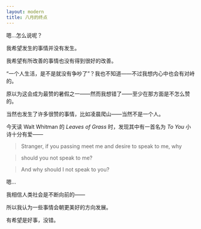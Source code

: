 ```yaml
---
layout: modern
title: 八月的终点
---
```


嗯...怎么说呢？

我希望发生的事情并没有发生。

我希望有所改善的事情也没有得到很好的改善。

“一个人生活，是不是就没有争吵了”？我也不知道——不过我想内心中也会有对峙的。

原以为这会成为最赞的暑假之一——然而我想错了——至少在那方面是不怎么赞的。

当然也发生了许多很赞的事情，比如凌晨爬山——当然不是一个人。

今天读 Walt Whitman 的 *Leaves of Grass* 时，发现其中有一首名为 *To You* 小诗十分有爱——

> Stranger, if you passing meet me and desire to speak to me, why

> should you not speak to me?

> And why should I not speak to you?

嗯...

我相信人类社会是不断向前的——

所以我认为一些事情会朝更美好的方向发展。

有希望是好事，没错。